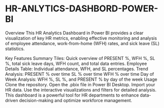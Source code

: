 # HR-ANLYTICS-DASHBORD-POWER-BI
Overview
This HR Analytics Dashboard in Power BI provides a clear visualization of key HR metrics, enabling effective monitoring and analysis of employee attendance, work-from-home (WFH) rates, and sick leave (SL) statistics.

Key Features
Summary Tiles: Quick overview of PRESENT %, WFH %, SL %, total sick leave days, WFH count, and total data entries.
Employee Details Table: Individual attendance, WFH, and SL percentages.
Trend Analysis:
PRESENT % over time
SL % over time
WFH % over time
Day of Week Analysis:
WFH %, SL %, and PRESENT % by day of the week
Usage
Clone the repository.
Open the .pbix file in Power BI Desktop.
Import your HR data.
Use the interactive visualizations and filters for detailed analysis.
This dashboard is a powerful tool for HR departments to enhance data-driven decision-making and optimize workforce management.


